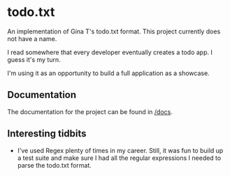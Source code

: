 # todo.txt

An implementation of Gina T's todo.txt format. This project currently does not have a name.

I read somewhere that every developer eventually creates a todo app. I guess it's my turn.

I'm using it as an opportunity to build a full application as a showcase.

## Documentation

The documentation for the project can be found in [/docs](/docs).

## Interesting tidbits

- I've used Regex plenty of times in my career. Still, it was fun to build up a test suite and make sure I had all the regular expressions I needed to parse the todo.txt format.
